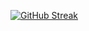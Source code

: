 [![GitHub Streak](https://github-readme-streak-stats.herokuapp.com/?user=JohnOakwood)](https://git.io/streak-stats)
